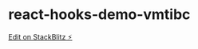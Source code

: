 # react-hooks-demo-vmtibc

[Edit on StackBlitz ⚡️](https://stackblitz.com/edit/react-hooks-demo-vmtibc)